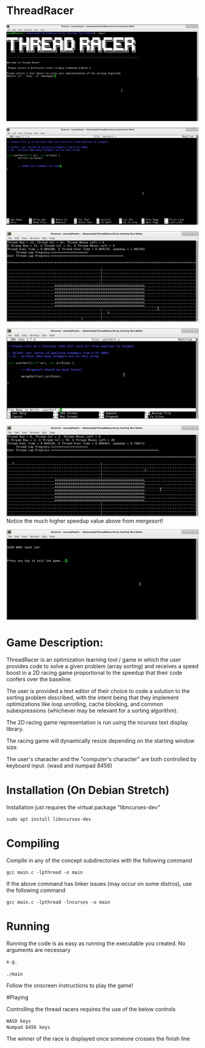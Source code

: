 # ThreadRacer

![](readmeImages/editorSelectionDemo.png)

![](readmeImages/editorDemo.png)

![](readmeImages/racingDemo.png)

![](readmeImages/mergesortCodeDemo.png)

![](readmeImages/mergesortDemo.png)
Notice the much higher speedup value above from mergesort!

![](readmeImages/userWon.png)

# Game Description:

ThreadRacer is an optimization learning tool / game in which the user provides code to solve
a given problem (array sorting) and receives a speed boost in a 2D racing game proportional to the
speedup that their code confers over the baseline.

The user is provided a text editor of their choice to code a solution to the sorting problem described,
with the intent being that they implement optimizations like loop unrolling, cache blocking, and common
subexpressions (whichever may be relevant for a sorting algorithm).

The 2D racing game representation is run using the ncurses text display library.

The racing game will dynamically resize depending on the starting window size.

The user's character and the "computer's character" are both controlled by keyboard input. (wasd and numpad 8456)


# Installation (On Debian Stretch)

Installation just requires the virtual package "libncurses-dev"

	sudo apt install libncurses-dev
	
# Compiling

Compile in any of the concept subdirectories with the following command
	
	gcc main.c -lpthread -o main
	
If the above command has linker issues (may occur on some distros), use the following command
	
	gcc main.c -lpthread -lncurses -o main
	
# Running

Running the code is as easy as running the executable you created. No arguments are necessary
	
	e.g.
	
	./main
	
Follow the onscreen instructions to play the game!
	
#Playing
	
Controlling the thread racers requires the use of the below controls
	
	WASD keys 
	Numpad 8456 keys
	
The winner of the race is displayed once someone crosses the finish line
	